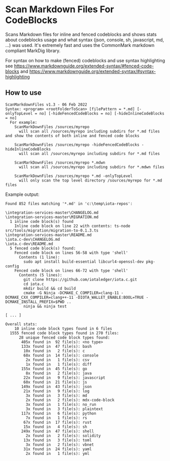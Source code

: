 # Scan Markdown Files For CodeBlocks
Scans Markdown files for inline and fenced codeblocks and shows stats about codeblocks usage and what syntax (json, console, sh, javascript, md, ...) was used.
It's extremely fast and uses the CommonMark markdown compliant MarkDig library.

For syntax on how to make (fenced) codeblocks and use syntax highlighting see https://www.markdownguide.org/extended-syntax/#fenced-code-blocks and https://www.markdownguide.org/extended-syntax/#syntax-highlighting

## How to use
```console
ScanMarkdownFiles v1.3 - 06 Feb 2022
Syntax: <program> <rootFolderToScan> [filePattern = *.md] [-onlyTopLevel = no] [-hideFencedCodeBlocks = no] [-hideInlineCodeBlocks = no]
  For example:
    ScanMarkDownFiles /sources/myrepo
      will scan all /sources/myrepo including subdirs for *.md files and show the contents of both inline and fenced code blocks

    ScanMarkDownFiles /sources/myrepo -hideFencedCodeBlocks -hideInlineCodeBlocks
      will scan all /sources/myrepo including subdirs for *.md files

    ScanMarkDownFiles /sources/myrepo *.mdwn
      will scan all /sources/myrepo including subdirs for *.mdwn files

    ScanMarkDownFiles /sources/myrepo *.md -onlyTopLevel
      will only scan the top level directory /sources/myrepo for *.md files
```

Example output:
```console
Found 852 files matching '*.md' in 'c:\temp\iota-repos':

\integration-services-master\CHANGELOG.md
\integration-services-master\MIGRATION.md
  1 inline code block(s) found
    Inline code block on line 22 with contents: ts-node src/tools/migration/migration-to-0.1.3.ts
\integration-services-master\README.md
\iota.c-dev\CHANGELOG.md
\iota.c-dev\README.md
  5 fenced code block(s) found:
    Fenced code block on lines 56-58 with type 'shell'
      Contents (1 line):
        sudo apt install build-essential libcurl4-openssl-dev pkg-config
    Fenced code block on lines 66-72 with type 'shell'
      Contents (5 lines):
        git clone https://github.com/iotaledger/iota.c.git
        cd iota.c
        mkdir build && cd build
        cmake -G Ninja -DCMAKE_C_COMPILER=clang-11 -DCMAKE_CXX_COMPILER=clang++-11 -DIOTA_WALLET_ENABLE:BOOL=TRUE -DCMAKE_INSTALL_PREFIX=$PWD ..
        ninja && ninja test

[ ... ]

Overall stats:
    10 inline code block types found in 6 files
  1555 fenced code block types found in 270 files:
      28 unique fenced code block types found:
       405x found in  92 file(s): <no type>
       133x found in  47 file(s): bash
        10x found in   2 file(s): c
        68x found in  14 file(s): console
         2x found in   1 file(s): csv
         1x found in   1 file(s): diff
       155x found in  45 file(s): go
         8x found in   2 file(s): java
        22x found in   9 file(s): javascript
        60x found in  21 file(s): js
       149x found in  43 file(s): json
        21x found in   9 file(s): log
         3x found in   3 file(s): md
         2x found in   2 file(s): mdx-code-block
         3x found in   1 file(s): no_run
         3x found in   3 file(s): plaintext
       117x found in   6 file(s): python
         7x found in   1 file(s): rs
        67x found in  17 file(s): rust
        15x found in   4 file(s): sh
       249x found in  47 file(s): shell
         2x found in   2 file(s): solidity
        13x found in   3 file(s): toml
         3x found in   2 file(s): vbnet
        31x found in  24 file(s): yaml
         2x found in   1 file(s): yml
```
